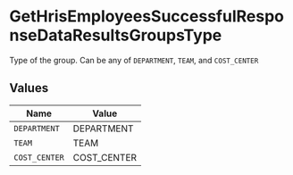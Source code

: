 # GetHrisEmployeesSuccessfulResponseDataResultsGroupsType

Type of the group. Can be any of `DEPARTMENT`, `TEAM`, and `COST_CENTER`


## Values

| Name          | Value         |
| ------------- | ------------- |
| `DEPARTMENT`  | DEPARTMENT    |
| `TEAM`        | TEAM          |
| `COST_CENTER` | COST_CENTER   |